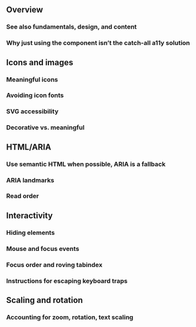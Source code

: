 ## Overview

### See also fundamentals, design, and content

### Why just using the component isn’t the catch-all a11y solution

## Icons and images

### Meaningful icons

### Avoiding icon fonts

### SVG accessibility

### Decorative vs. meaningful

## HTML/ARIA

### Use semantic HTML when possible, ARIA is a fallback

### ARIA landmarks

### Read order

## Interactivity

### Hiding elements

### Mouse and focus events

### Focus order and roving tabindex

### Instructions for escaping keyboard traps

## Scaling and rotation

### Accounting for zoom, rotation, text scaling